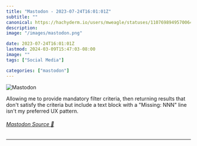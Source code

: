 ```yaml
---
title: "Mastodon - 2023-07-24T16:01:01Z"
subtitle: ""
canonical: https://hachyderm.io/users/mweagle/statuses/110769894957006497
description:
image: "/images/mastodon.png"

date: 2023-07-24T16:01:01Z
lastmod: 2024-03-09T15:47:03-08:00
image: ""
tags: ["Social Media"]

categories: ["mastodon"]
---
```

![Mastodon](/images/mastodon.png)

<p>Allowing me to provide mandatory filter criteria, then returning results that don&#39;t satisfy the criteria but include a text block with a &quot;Missing: NNN&quot; line isn&#39;t my preferred UX pattern.</p>


###### [Mastodon Source 🐘](https://hachyderm.io/@mweagle/110769894957006497)

___
